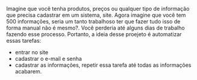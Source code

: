 Imagine que você tenha produtos, preços ou qualquer tipo de informação que precisa cadastrar em um sistema, site. Agora imagine que você tem 500 informações, seria um tanto trabalhoso ter que fazer tudo isso de forma manual não é mesmo?. Você perderia até alguns dias de trabalho fazendo esse processo. Portanto, a ideia desse proejeto é automatizar essas tarefas:

* entrar no site
* cadastrar o e-mail e senha
* cadastrar as informações, repetir essa tarefa até todas as informações acabarem.
